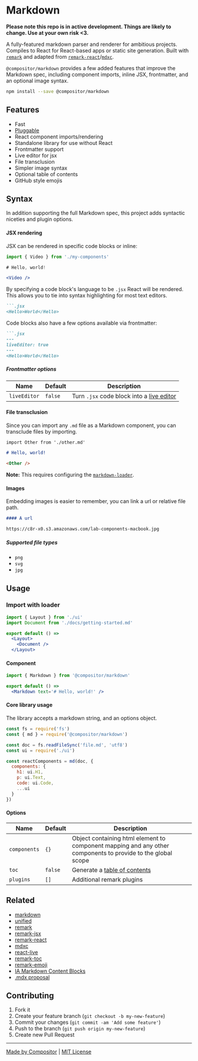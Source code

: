# Markdown

__Please note this repo is in active development. Things are likely to change. Use at your own risk <3.__

A fully-featured markdown parser and renderer for ambitious projects.
Compiles to React for React-based apps or static site generation.
Built with [`remark`](https://github.com/remarkjs/remark) and adapted from [`remark-react`](https://github.com/mapbox/remark-react)/[`mdxc`](https://github.com/jamesknelson/mdxc).

`@compositor/markdown` provides a few added features that improve the Markdown spec, including component imports, inline JSX, frontmatter, and an optional image syntax.

```sh
npm install --save @compositor/markdown
```

## Features

- Fast
- [Pluggable](https://github.com/remarkjs/remark/blob/master/doc/plugins.md)
- React component imports/rendering
- Standalone library for use without React
- Frontmatter support
- Live editor for jsx
- File transclusion
- Simpler image syntax
- Optional table of contents
- GitHub style emojis

## Syntax

In addition supporting the full Markdown spec, this project adds syntactic niceties and plugin options.

#### JSX rendering

JSX can be rendered in specific code blocks or inline:

```jsx
import { Video } from './my-components'

# Hello, world!

<Video />
```

By specifying a code block's language to be `.jsx` React will be rendered.
This allows you to tie into syntax highlighting for most text editors.

```md
```.jsx
<Hello>World</Hello>
```

Code blocks also have a few options available via frontmatter:

```md
```.jsx
---
liveEditor: true
---
<Hello>World</Hello>
```

##### Frontmatter options

| Name | Default | Description |
| ---- | ------- | ----------- |
| `liveEditor` | `false` | Turn `.jsx` code block into a [live editor](https://github.com/FormidableLabs/react-live) |

#### File transclusion

Since you can import any `.md` file as a Markdown component, you can transclude files by importing.

```md
import Other from './other.md'

# Hello, world!

<Other />
```

__Note:__ This requires configuring the [`markdown-loader`](loader/readme.md).

#### Images

Embedding images is easier to remember, you can link a url or relative file path.

```md
#### A url

https://c8r-x0.s3.amazonaws.com/lab-components-macbook.jpg
```

##### Supported file types

- `png`
- `svg`
- `jpg`

## Usage

### Import with loader

```jsx
import { Layout } from './ui'
import Document from './docs/getting-started.md'

export default () =>
  <Layout>
    <Document />
  </Layout>
```

#### Component

```jsx
import { Markdown } from '@compositor/markdown'

export default () =>
  <Markdown text='# Hello, world!' />
```

#### Core library usage

The library accepts a markdown string, and an options object.

```js
const fs = require('fs')
const { md } = require('@compositor/markdown')

const doc = fs.readFileSync('file.md', 'utf8')
const ui = require('./ui')

const reactComponents = md(doc, {
  components: {
    h1: ui.H1,
    p: ui.Text,
    code: ui.Code,
    ...ui
  }
})
```

#### Options

| Name | Default | Description |
| ---- | ------- | ----------- |
| `components` | `{}` | Object containing html element to component mapping and any other components to provide to the global scope |
| `toc` | `false` | Generate a [table of contents](https://github.com/remarkjs/remark-toc) |
| `plugins` | `[]` | Additional remark plugins |

## Related

- [markdown](https://daringfireball.net/projects/markdown/syntax)
- [unified](https://github.com/unifiedjs/unified)
- [remark](http://remark.js.org/)
- [remark-jsx](https://github.com/fazouane-marouane/remark-jsx)
- [remark-react](https://github.com/mapbox/remark-react)
- [mdxc](https://github.com/jamesknelson/mdxc)
- [react-live](https://react-live.philpl.com/)
- [remark-toc](https://github.com/remarkjs/remark-toc)
- [remark-emoji](https://github.com/rhysd/remark-emoji)
- [IA Markdown Content Blocks](https://github.com/iainc/Markdown-Content-Blocks)
- [.mdx proposal](https://spectrum.chat/thread/1021be59-2738-4511-aceb-c66921050b9a)

## Contributing

1. Fork it
2. Create your feature branch (`git checkout -b my-new-feature`)
3. Commit your changes (`git commit -am 'Add some feature'`)
4. Push to the branch (`git push origin my-new-feature`)
5. Create new Pull Request

***

[Made by Compositor](https://compositor.io/)
|
[MIT License](license)
